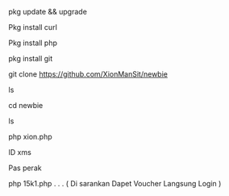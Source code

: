 

pkg update && upgrade

Pkg install curl

Pkg install php

pkg install git

git clone https://github.com/XionManSit/newbie

ls 

cd newbie

ls

php xion.php 

ID   xms

Pas  perak

php 15k1.php
.
.
.
( Di sarankan Dapet Voucher Langsung Login )

